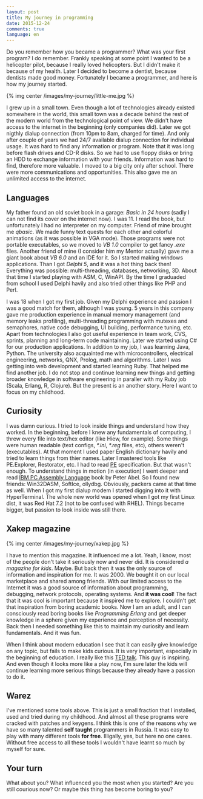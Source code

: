 ```yaml
---
layout: post
title: My journey in programming
date: 2015-12-24
comments: true
language: en
---
```


Do you remember how you became a programmer? What was your first program? I do remember. Frankly speaking at some point I wanted to be a helicopter pilot, because I really loved helicopters. But I didn't make it because of my health. Later I decided to become a dentist, because dentists made good money. Fortunately I became a programmer, and here is how my journey started.

{% img center /images/my-journey/little-me.jpg %}

I grew up in a small town. Even though a lot of technologies already existed somewhere in the world, this small town was a decade behind the rest of the modern world from the technological point of view. We didn't have access to the internet in the beginning (only companies did). Later we got nigthly dialup connection (from 10pm to 8am, charged for time). And only after couple of years we had 24/7 available dialup connection for individual usage. It was hard to find any information or program. Note that it was long before flash drives and CD-R disks. So we had to use floppy disks or bring an HDD to exchange information with your friends. Information was hard to find, therefore more valuable. I moved to a big city only after school. There were more communications and opportunities. This also gave me an unlimited access to the internet. 

## Languages

My father found an old soviet book in a garage: _Basic in 24 hours_ (sadly I can not find its cover on the internet now). I was 11. I read the book, but unfortunately I had no interpreter on my computer. Friend of mine brought me _qbasic_. We made funny text quests for each other and colorful animations (as it was possible in VGA mode). Those programs were not portable executables, so we moved to _VB 1.0_ compiler to get fancy _.exe_ files. Another friend of mine (I consider him my Mentor actually) gave me a giant book about _VB 6.0_ and an IDE for it. So I started making windows applications. Than I got _Delphi 5_, and it was a hot thing back then! Everything was possible: multi-threading, databases, networking, 3D.  About that time I started playing with ASM, C, WinAPI. By the time I graduaded from school I used Delphi havily and also tried other things like PHP and Perl.

I was 18 when I got my first job. Given my Delphi experience and passion I was a good match for them, although I was young. 5 years in this company gave me production experience in manual memory management (and memory leaks profiling), multi-threading programming with mutexes and semaphores, native code debugging, UI building, performance tuning, etc. Apart from technologies I also got useful experience in team work, CVS, sprints, planning and long-term code maintaining. Later we started using C# for our production applications. In addition to my job, I was learning Java, Python. The university also acquainted me with microcontrollers, electrical engineering, networks, QNX, Prolog, math and algorithms. Later I was getting into web development and started learning Ruby. That helped me find another job. I do not stop and continue learning new things and getting broader knowledge in software engineering in paraller with my Ruby job (Scala, Erlang, R, Clojure). But the present is an another story. Here I want to focus on my childhood.

## Curiosity

I was damn curious. I tried to look inside things and understand how they worked. In the beginning, before I knew any fundamentals of computing, I threw every file into text/hex editor (like Hiew, for example). Some things were human readable (text configs, _*.ini_, _*.reg_ files, etc), others weren't (executables). At that moment I used paper English dictionary havily and tried to learn things from thier names. Later I mastered tools like PE.Explorer, Restorator, etc. I had to read [PE](https://en.wikipedia.org/wiki/Portable_Executable) specification. But that wasn't enough. To understand things in motion (in execution) I went deeper and read [IBM PC Assembly Language](http://www.amazon.com/IBM-PC-Assembly-Language-Programming/dp/0137566107) book by Peter Abel. So I found new friends: Win32DASM, SoftIce, ollydbg. Obviously, packers came at that time as well. When I got my first dialup modem I started digging into it with HyperTerminal. The whole new world was opened when I got my first Linux dist, it was Red Hat 7.2 (not to be confused with RHEL). Things became bigger, but passion to look inside was still there.

## Xakep magazine

{% img center /images/my-journey/xakep.jpg %}

I have to mention this magazine. It influenced me a lot. Yeah, I know, most of the people don't take it seriously now and never did. It is considered _a magazine for kids_. Maybe. But back then it was the only source of information and inspiration for me. It was 2000. We bought it on our local marketplace and shared among friends. With our limited access to the Internet it was a good source of information about programming, debugging, network protocols, operating systems. And __it was cool__! The fact that it was cool is important because it inspired me to explore. I couldn't get that inspiration from boring academic books. Now I am an adult, and I can consciously read boring books like _Programming Erlang_ and get deeper knowledge in a sphere given my experience and perception of necessity. Back then I needed something like this to maintain my curiosity and learn fundamentals. And it was fun.

When I think about modern education I see that it can easily give knowledge on any topic, but fails to make kids curious. It is very important, especially in the beginning of education. I really like this [TED talk](https://www.ted.com/talks/cesar_harada_how_i_teach_kids_to_love_science?language=en). This guy is inspiring. And even though it looks more like a play now, I'm sure later the kids will continue learning more serious things because they already have a passion to do it.

## Warez

I've mentioned some tools above. This is just a small fraction that I installed, used and tried during my childhood. And almost all these programs were cracked with patches and keygens. I think this is one of the reasons why we have so many talented __self taught__ programmers in Russia. It was easy to play with many different tools __for free__. Illigally, yes, but here no one cares. Without free access to all these tools I wouldn't have learnt so much by myself for sure.

## Your turn

What about you? What influenced you the most when you started? Are you still courious now? Or maybe this thing has become boring to you?
